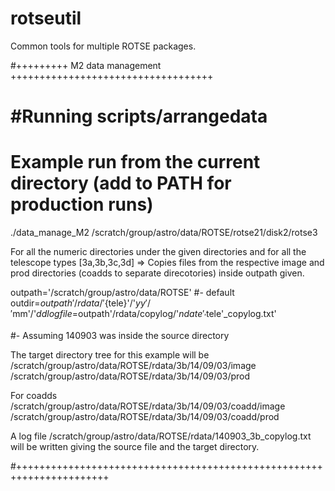 # rotseutil
Common tools for multiple ROTSE packages.

#+++++++++ M2 data management +++++++++++++++++++++++++++++++++++

#Running scripts/arrangedata 
====================================

# Example run from the current directory (add to PATH for production runs)

./data_manage_M2 /scratch/group/astro/data/ROTSE/rotse21/disk2/rotse3

For all the numeric directories under the given directories and for all the telescope types [3a,3b,3c,3d]
=> Copies files from the respective image and prod directories (coadds to separate direcotories) inside outpath given. 

outpath='/scratch/group/astro/data/ROTSE' #- default
outdir=$outpath'/rdata/'${tele}'/'$yy'/'$mm'/'$dd
logfile=$outpath'/rdata/copylog/'$ndate'_'$tele'_copylog.txt'

#- Assuming 140903 was inside the source directory

The target directory tree for this example will be
/scratch/group/astro/data/ROTSE/rdata/3b/14/09/03/image 
/scratch/group/astro/data/ROTSE/rdata/3b/14/09/03/prod 

For coadds
/scratch/group/astro/data/ROTSE/rdata/3b/14/09/03/coadd/image
/scratch/group/astro/data/ROTSE/rdata/3b/14/09/03/coadd/prod

A log file /scratch/group/astro/data/ROTSE/rdata/140903_3b_copylog.txt 
will be written giving the source file and the target directory.

#++++++++++++++++++++++++++++++++++++++++++++++++++++++++++++++++++++++
